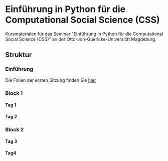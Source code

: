 # Einführung in Python für die Computational Social Science (CSS)

Kursmaterialen für das Seminar "Einführung in Python für die Computational Social Science (CSS)" an der Otto-von-Guericke-Universität Magdeburg.


## Struktur

### Einführung

Die Folien der ersten Sitzung finden Sie [hier](day_0/introduction.ipynb)

### Block 1

#### Tag 1

#### Tag 2

### Block 2

#### Tag 3

#### Tag4
